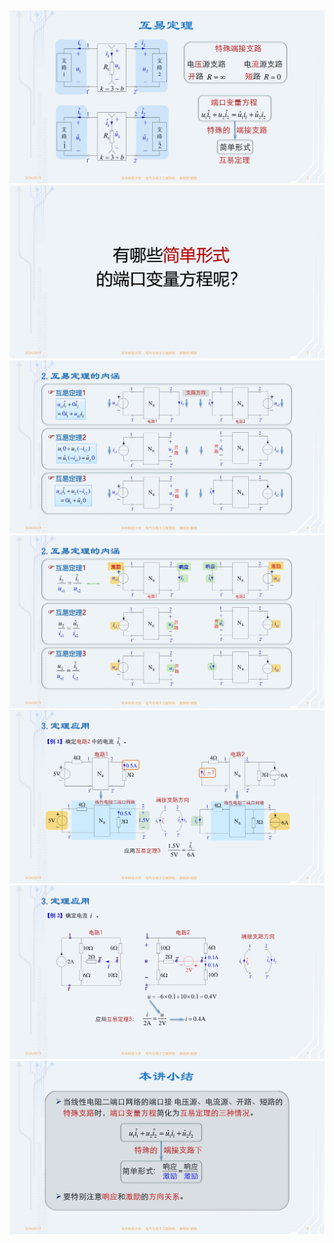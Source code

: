 ﻿<div><img src = "./images/4-5互易定理-图片-1.jpg"></div>
<div><img src = "./images/4-5互易定理-图片-2.jpg"></div>
<div><img src = "./images/4-5互易定理-图片-3.jpg"></div>
<div><img src = "./images/4-5互易定理-图片-4.jpg"></div>
<div><img src = "./images/4-5互易定理-图片-5.jpg"></div>
<div><img src = "./images/4-5互易定理-图片-6.jpg"></div>
<div><img src = "./images/4-5互易定理-图片-7.jpg"></div>
